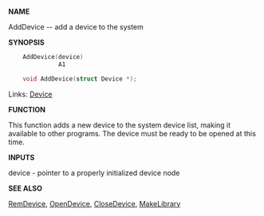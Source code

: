 
**NAME**

AddDevice -- add a device to the system

**SYNOPSIS**

```c
    AddDevice(device)
              A1

    void AddDevice(struct Device *);

```
Links: [Device](_0087) 

**FUNCTION**

This function adds a new device to the system device list, making
it available to other programs.  The device must be ready to be
opened at this time.

**INPUTS**

device - pointer to a properly initialized device node

**SEE ALSO**

[RemDevice](RemDevice), [OpenDevice](OpenDevice), [CloseDevice](_04CC), [MakeLibrary](MakeLibrary)
